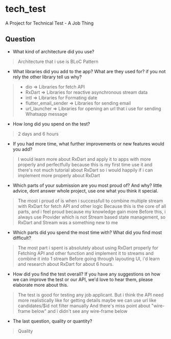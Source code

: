 # tech_test

A Project for Technical Test - A Job Thing

## Question

- What kind of architecture did you use?
>   Architecture that i use is BLoC Pattern


- What libraries did you add to the app? What are they used for? if you not rely the other library tell us why?
>   - dio => Libraries for fetch API
>   - RxDart => Libraries for reactive asynchronous stream data
>   - intl => Libraries for Formating date
>   - flutter_email_sender => Libraries for sending email
>   - url_launcher => Libraries for opening an url that i use for sending Whatsapp message


- How long did you spend on the test?
>   2 days and 6 hours


- If you had more time, what further improvements or new features would you add?
>   I would learn more about RxDart and apply it to apps with more properly and perfectfully
>   because this is my first time use it and there's not much tutorial about RxDart 
>   so i would happily if i can implement more properly about RxDart


- Which parts of your submission are you most proud of? And why? little advice, dont answer whole project, use one what you think it special.
>   The most i proud of is when i successfull to combine multiple stream with RxDart for fetch API and other logic
>   Because this is the core of all parts, and i feel proud because my knowledge gain more
>   Before this, i always use Provider which is not Stream based state management, so RxDart and Stream was a something new to me


- Which parts did you spend the most time with? What did you find most difficult?
>   The most part i spent is absolutely about using RxDart properly for Fetching API and other function and implement it to streams and combine it into 1 stream
>   Before going through layouting UI, i'd learn and research about RxDart for about 6 hours.


- How did you find the test overall? If you have any suggestions on how we can improve the test or our API, we'd love to hear them, please elaborate more about this.
>   The test is good for testing any job applicant. But i think the API need more realistically like for getting details maybe we can use url like candidates/$id not filter manually
>   And there's miss point about "wire-frame below" and i didn't see any wire-frame below


- The last question, quality or quantity?
>   Quality